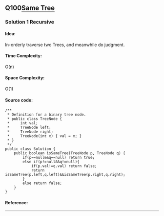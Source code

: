 ## Q100[Same Tree](https://leetcode.com/problems/same-tree/) 

### Solution 1 Recursive
#### Idea:
In-orderly traverse two Trees, and meanwhile do judgment.
#### Time Complexity: 
O(n)
#### Space Complexity:
O(1)
#### Source code:
```
/**
 * Definition for a binary tree node.
 * public class TreeNode {
 *     int val;
 *     TreeNode left;
 *     TreeNode right;
 *     TreeNode(int x) { val = x; }
 * }
 */
public class Solution {
    public boolean isSameTree(TreeNode p, TreeNode q) {
        if(p==null&&q==null) return true;
        else if(p!=null&&q!=null){
            if(p.val!=q.val) return false;   
            return isSameTree(p.left,q.left)&&isSameTree(p.right,q.right);
        }
        else return false;
    }
}
```
#### Reference:

---

